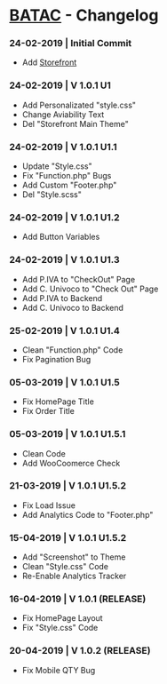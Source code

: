 # [BATAC](https://www.batac.it) - Changelog

### 24-02-2019 | Initial Commit
- Add [Storefront](https://it.wordpress.org/themes/storefront/)

### 24-02-2019 | V 1.0.1 U1
- Add Personalizated "style.css"
- Change Aviability Text
- Del "Storefront Main Theme"

### 24-02-2019 | V 1.0.1 U1.1
- Update "Style.css"
- Fix "Function.php" Bugs
- Add Custom "Footer.php"
- Del "Style.scss"

### 24-02-2019 | V 1.0.1 U1.2
- Add Button Variables

### 24-02-2019 | V 1.0.1 U1.3
- Add P.IVA to "CheckOut" Page
- Add C. Univoco to "Check Out" Page
- Add P.IVA to Backend
- Add C. Univoco to Backend

### 25-02-2019 | V 1.0.1 U1.4
- Clean "Function.php" Code
- Fix Pagination Bug

### 05-03-2019 | V 1.0.1 U1.5
- Fix HomePage Title
- Fix Order Title

### 05-03-2019 | V 1.0.1 U1.5.1
- Clean Code
- Add WooCoomerce Check

### 21-03-2019 | V 1.0.1 U1.5.2
- Fix Load Issue
- Add Analytics Code to "Footer.php"

### 15-04-2019 | V 1.0.1 U1.5.2
- Add "Screenshot" to Theme
- Clean "Style.css" Code
- Re-Enable Analytics Tracker

### 16-04-2019 | V 1.0.1 (RELEASE)
- Fix HomePage Layout
- Fix "Style.css" Code

### 20-04-2019 | V 1.0.2 (RELEASE)
- Fix Mobile QTY Bug